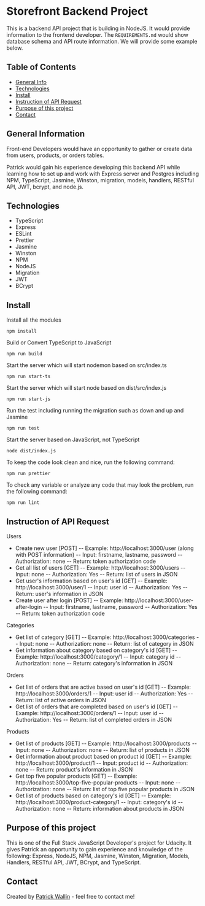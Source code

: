# Storefront Backend Project
This is a backend API project that is building in NodeJS.  It would provide information to the frontend developer.  The `REQUIREMENTS.md` would show database schema and API route information.  We will provide some example below.

## Table of Contents
* [General Info](#general-information)
* [Technologies](#technologies)
* [Install](#install)
* [Instruction of API Request](#instruction-of-api-request)
* [Purpose of this project](#purpose-of-this-project)
* [Contact](#contact)

## General Information
Front-end Developers would have an opportunity to gather or create data from users, products, or orders tables.  

Patrick would gain his experience developing this backend API while learning how to set up and work with Express server and Postgres including NPM, TypeScript, Jasmine, Winston, migration, models, handlers, RESTful API, JWT, bcrypt, and node.js.

## Technologies 
- TypeScript
- Express
- ESLint
- Prettier
- Jasmine
- Winston
- NPM
- NodeJS
- Migration
- JWT
- BCrypt


## Install
Install all the modules
```
npm install
```
Build or Convert TypeScript to JavaScript
```
npm run build
```
Start the server which will start nodemon based on src/index.ts
```
npm run start-ts 
```
Start the server which will start node based on dist/src/index.js
```
npm run start-js 
```
Run the test including running the migration such as down and up and Jasmine
```
npm run test  
```
Start the server based on JavaScript, not TypeScript
```
node dist/index.js
```
To keep the code look clean and nice, run the following command:
```
npm run prettier
```
To check any variable or analyze any code that may look the problem, run the following command:
```
npm run lint
```

## Instruction of API Request
Users 
- Create new user [POST]
-- Example: http://localhost:3000/user (along with POST information)
-- Input: firstname, lastname, password 
-- Authorization: none
-- Return: token authorization code
- Get all list of users [GET]
-- Example: http//localhost:3000/users
-- Input: none 
-- Authorization: Yes 
-- Return: list of users in JSON
- Get user's information based on user's id [GET]
-- Example: http://localhost:3000/user/1
-- Input: user id
-- Authorization: Yes 
-- Return: user's information in JSON
- Create user after login [POST]
-- Example: http://localhost:3000/user-after-login
-- Input: firstname, lastname, password
-- Authorization: Yes 
-- Return: token authorization code

Categories 
- Get list of category [GET]
-- Example: http://localhost:3000/categories
-- Input: none
-- Authorization: none
-- Return: list of category in JSON
- Get information about category based on category's id [GET]
-- Example: http://localhost:3000/category/1
-- Input: category id
-- Authorization: none
-- Return: category's information in JSON

Orders 
- Get list of orders that are active based on user's id [GET]
-- Example: http://localhost:3000/orders/1
-- Input: user id 
-- Authorization: Yes
-- Return: list of active orders in JSON
- Get list of orders that are completed based on user's id [GET]
-- Example: http://localhost:3000/orders/1
-- Input: user id 
-- Authorization: Yes
-- Return: list of completed orders in JSON

Products 
- Get list of products [GET]
-- Example: http://localhost:3000/products
-- Input: none
-- Authorization: none
-- Return: list of products in JSON
- Get information about product based on product id [GET]
-- Example: http://localhost:3000/product/1
-- Input: product id
-- Authorization: none
-- Return: product's information in JSON
- Get top five popular products [GET]
-- Example: http://localhost:3000/top-five-popular-products
-- Input: none
-- Authorization: none
-- Return: list of top five popular products in JSON
- Get list of products based on category's id [GET]
-- Example: http://localhost:3000/product-category/1
-- Input: category's id
-- Authorization: none
-- Return: information about products in JSON

## Purpose of this project
This is one of the Full Stack JavaScript Developer's project for Udacity.  It gives Patrick an opportunity to gain experience and knowledge of the following: Express, NodeJS, NPM, Jasmine, Winston, Migration, Models, Handlers, RESTful API, JWT, BCrypt, and TypeScript.

## Contact
Created by [Patrick Wallin](https://www.linkedin.com/in/patrick-wallin) - feel free to contact me!


